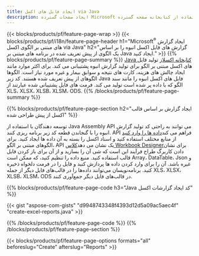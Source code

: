 ```yaml
---
title: ایجاد فایل های اکسل via Java
description: ایجاد صفحات گسترده Microsoft اکسل از یک صفحه الگو با استفاده از کتابخانه صفحه گسترده Java
---
```

{{< blocks/products/pf/feature-page-wrap >}}
{{< blocks/products/pf/i18n/feature-page-header h1="Microsoft<sup>&reg;</sup> ایجاد گزارش های مبتنی بر الگوی اکسل via Java" h2="گزارش های فایل اکسل انبوه را بر اساس یک الگوی از پیش تعریف شده در برنامه های مبتنی بر Java ایجاد کنید." >}}
{{% blocks/products/pf/feature-page-summary %}}
[Java کتابخانه اکسل](/cells/fa/java/)از تولید فایل های اکسل مبتنی بر الگو برای تولید گزارش انبوه پشتیبانی می کند. برای اکثر موارد مانند ایجاد چالش های هزینه، کارت های نتیجه و سوابق بیمار و غیره مورد نیاز است. الگوها الگوهای از پیش تعریف شده هستند. کد زیر Java فایل های اکسل انبوه را مانند سند الگو که با داده پر شده است تولید می کند. فرمت های فایل پشتیبانی شده عبارتند از XLS، XLSX، XLSB، XLSM، ODS.
{{% /blocks/products/pf/feature-page-summary %}}

{{% blocks/products/pf/feature-page-section h2="ایجاد گزارش بر اساس قالب اکسل از پیش طراحی شده" %}}

 توسعه دهندگان با استفاده از Java Assembly API می توانند به راحتی کد تولید گزارش انبوه را با گنجاندن قطعه کد زیر برنامه ریزی کنند. API فراهم می کند[داده ها را وارد کنید](https://docs.aspose.com/cells/java/import-and-export-data/) از منابع مختلف استفاده کنید و اسناد اکسل را بسته به آن داده ها ایجاد کنید. برای الگوهای مبتنی بر الگو، API یک نشان می دهد[کلاس Workbook Designer](https://reference.aspose.com/cells/java/com.aspose.cells/WorkbookDesigner)برای نشان دادن کاربرگ طراح فرآیند این است که شی آن را بسازید و از آن برای باز کردن فایل قالب استفاده کنید. منبع داده را تنظیم کنید، که ممکن است Array، DataTable، Json و غیره باشد. آن را برای وارد کردن داده ها پردازش کنید و فایل را در فرمت دلخواه ذخیره کنید. برنامه‌نویسان می‌توانند داده‌ها را در قالب‌های فایل دیگر از جمله XLS، XLSX، XLSB، XLSM، ODS در قالب‌های فایل دیگر جمع‌آوری کنند.



{{% blocks/products/pf/feature-page-code h3="Java کد ایجاد گزارشات اکسل" %}}

{{< gist "aspose-com-gists" "d9948743348f4393d12d5a09ac5aec4f" "create-excel-reports.java" >}}

{{% /blocks/products/pf/feature-page-code %}}
{{% /blocks/products/pf/feature-page-section %}}

{{< blocks/products/pf/feature-page-options formats="all" beforeslug="Create" afterslug="Reports" >}}
